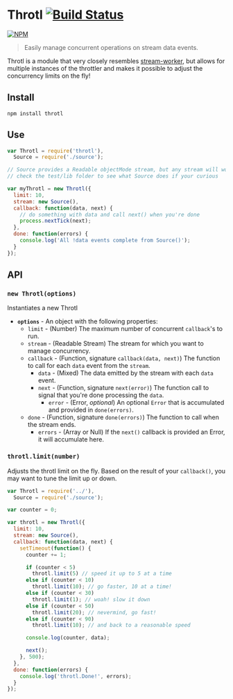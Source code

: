 # Throtl [![Build Status](https://secure.travis-ci.org/ben-bradley/throtl.png)](http://travis-ci.org/ben-bradley/throtl)

[![NPM](https://nodei.co/npm/throtl.png?downloads=true)](https://nodei.co/npm/throtl/)

> Easily manage concurrent operations on stream data events.

Throtl is a module that very closely resembles [stream-worker](https://github.com/goodeggs/stream-worker), but allows for multiple instances of the throttler and makes it possible to adjust the concurrency limits on the fly!

## Install

```
npm install throtl
```

## Use

```javascript
var Throtl = require('throtl'),
  Source = require('./source');

// Source provides a Readable objectMode stream, but any stream will work
// check the test/lib folder to see what Source does if your curious

var myThrotl = new Throtl({
  limit: 10,
  stream: new Source(),
  callback: function(data, next) {
    // do something with data and call next() when you're done
    process.nextTick(next);
  },
  done: function(errors) {
    console.log('All !data events complete from Source()');
  }
});
```

## API

### __`new Throtl(options)`__

Instantiates a new Throtl

- __`options`__ - An object with the following properties:
  - `limit` - (Number) The maximum number of concurrent `callback`'s to run.
  - `stream` - (Readable Stream) The stream for which you want to manage concurrency.
  - `callback` - (Function, signature `callback(data, next)`) The function to call for each `data` event from the `stream`.
    - `data` - (Mixed) The data emitted by the stream with each `data` event.
    - `next` - (Function, signature `next(error)`) The function call to signal that you're done processing the `data`.
      - `error` - (Error, _optional_) An optional `Error` that is accumulated and provided in `done(errors)`.
  - `done` - (Function, signature `done(errors)`) The function to call when the stream ends.
    - `errors` - (Array or Null) If the `next()` callback is provided an Error, it will accumulate here.

### __`throtl.limit(number)`__

Adjusts the throtl limit on the fly.  Based on the result of your `callback()`, you may want to tune the limit up or down.

```javascript
var Throtl = require('../'),
  Source = require('./source');

var counter = 0;

var throtl = new Throtl({
  limit: 10,
  stream: new Source(),
  callback: function(data, next) {
    setTimeout(function() {
      counter += 1;

      if (counter < 5)
        throtl.limit(5) // speed it up to 5 at a time
      else if (counter < 10)
        throtl.limit(10); // go faster, 10 at a time!
      else if (counter < 30)
        throtl.limit(1); // woah! slow it down
      else if (counter < 50)
        throtl.limit(20); // nevermind, go fast!
      else if (counter < 90)
        throtl.limit(10); // and back to a reasonable speed

      console.log(counter, data);

      next();
    }, 500);
  },
  done: function(errors) {
    console.log('throtl.Done!', errors);
  }
});
```
